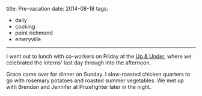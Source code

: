 title: Pre-vacation
date: 2014-08-18
tags:
- daily
- cooking
- point richmond
- emeryville
---

I went out to lunch with co-workers on Friday at the [Up & Under](http://www.theupandunder.com/), where we celebrated the interns' last day through into the afternoon.

Grace came over for dinner on Sunday. I slow-roasted chicken quarters to go with rosemary potatoes and roasted summer vegetables. We met up with Brendan and Jennifer at Prizefighter later in the night.
